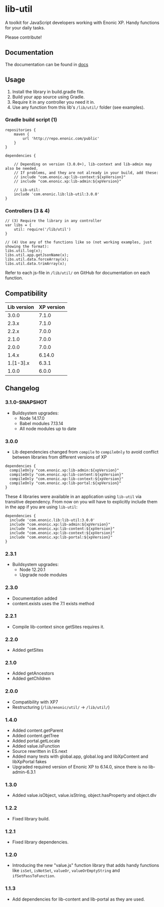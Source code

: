 # lib-util

A toolkit for JavaScript developers working with Enonic XP. Handy functions for your daily tasks.

Please contribute!

## Documentation

The documentation can be found in [docs](/docs/index.md)

## Usage

1. Install the library in build.gradle file.
2. Build your app source using Gradle.
3. Require it in any controller you need it in.
4. Use any function from this lib's `/lib/util/` folder (see examples).

### Gradle build script (1)

    repositories {
        maven {
            url 'http://repo.enonic.com/public'
        }
    }

    dependencies {

        // Depending on version (3.0.0+), lib-context and lib-admin may also be needed.
        // If problems, and they are not already in your build, add these:
        // include "com.enonic.xp:lib-context:${xpVersion}"
        // include "com.enonic.xp:lib-admin:${xpVersion}"

        // Lib-util:
        include 'com.enonic.lib:lib-util:3.0.0'
    }

### Controllers (3 & 4)
    // (3) Require the library in any controller
    var libs = {
        util: require('/lib/util')
    }

    // (4) Use any of the functions like so (not working examples, just showing the format):
    libs.util.log(x);
    libs.util.app.getJsonName(x);
    libs.util.data.forceArray(x);
    libs.util.data.trimArray(x);

Refer to each js-file in `/lib/util/` on GitHub for documentation on each function.

## Compatibility

| Lib version | XP version |
| ----------- | ---------- |
| 3.0.0 | 7.1.0 |
| 2.3.x | 7.1.0 |
| 2.2.x | 7.0.0 |
| 2.1.0 | 7.0.0 |
| 2.0.0 | 7.0.0 |
| 1.4.x | 6.14.0 |
| 1.[1-3].x | 6.3.1 |
| 1.0.0 | 6.0.0 |

## Changelog

### 3.1.0-SNAPSHOT

* Buildsystem upgrades:
  * Node 14.17.0
  * Babel modules 7.13.14
  * All node modules up to date

### 3.0.0

* Lib dependencies changed from `compile` to `compileOnly` to avoid conflict between libraries from different versions of XP

```
dependencies {
  compileOnly "com.enonic.xp:lib-admin:${xpVersion}"
  compileOnly "com.enonic.xp:lib-content:${xpVersion}"
  compileOnly "com.enonic.xp:lib-context:${xpVersion}"
  compileOnly "com.enonic.xp:lib-portal:${xpVersion}"
}
```

These 4 libraries were available in an application using `lib-util`
via transitive dependency. From now on you will have to explicitly
include them in the app if you are using `lib-util`:

```
dependencies {
  include 'com.enonic.lib:lib-util:3.0.0'
  include "com.enonic.xp:lib-admin:${xpVersion}"
  include "com.enonic.xp:lib-content:${xpVersion}"
  include "com.enonic.xp:lib-context:${xpVersion}"
  include "com.enonic.xp:lib-portal:${xpVersion}"
}
```
### 2.3.1

* Buildsystem upgrades:
  * Node 12.20.1
  * Upgrade node modules

### 2.3.0

* Documentation added
* content.exists uses the 7.1 exists method

### 2.2.1

* Compile lib-context since getSites requires it.

### 2.2.0

* Added getSites

### 2.1.0

* Added getAncestors
* Added getChildren

### 2.0.0

* Compatibility with XP7
* Restructuring (`/lib/enonic/util/` -> `/lib/util/`)

### 1.4.0

* Added content.getParent
* Added content.getTree
* Added portal.getLocale
* Added value.isFunction
* Source rewritten in ES.next
* Added many tests with global.app, global.log and libXpContent and libXpPortal fakes
* Upgraded required version of Enonic XP to 6.14.0, since there is no lib-admin-6.3.1

### 1.3.0

* Added value.isObject, value.isString, object.hasProperty and object.dlv

### 1.2.2

* Fixed library build.

### 1.2.1

* Fixed library dependencies.

### 1.2.0

* Introducing the new "value.js" function library that adds handy functions like `isSet`, `isNotSet`, `valueOr`, `valueOrEmptyString` and `ifSetPassToFunction`.

### 1.1.3

* Add dependencies for lib-content and lib-portal as they are used.
